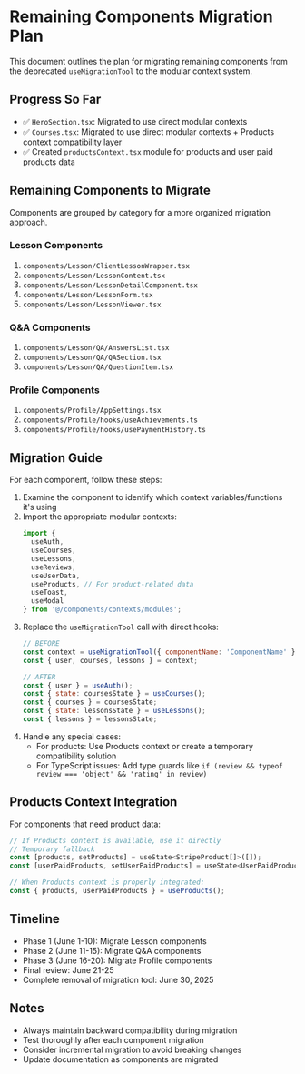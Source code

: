 # Remaining Components Migration Plan

This document outlines the plan for migrating remaining components from the deprecated `useMigrationTool` to the modular context system.

## Progress So Far

- ✅ `HeroSection.tsx`: Migrated to use direct modular contexts
- ✅ `Courses.tsx`: Migrated to use direct modular contexts + Products context compatibility layer
- ✅ Created `productsContext.tsx` module for products and user paid products data

## Remaining Components to Migrate

Components are grouped by category for a more organized migration approach.

### Lesson Components

1. `components/Lesson/ClientLessonWrapper.tsx`
2. `components/Lesson/LessonContent.tsx`
3. `components/Lesson/LessonDetailComponent.tsx`
4. `components/Lesson/LessonForm.tsx`
5. `components/Lesson/LessonViewer.tsx`

### Q&A Components

1. `components/Lesson/QA/AnswersList.tsx`
2. `components/Lesson/QA/QASection.tsx`
3. `components/Lesson/QA/QuestionItem.tsx`

### Profile Components

1. `components/Profile/AppSettings.tsx`
2. `components/Profile/hooks/useAchievements.ts`
3. `components/Profile/hooks/usePaymentHistory.ts`

## Migration Guide

For each component, follow these steps:

1. Examine the component to identify which context variables/functions it's using
2. Import the appropriate modular contexts:
   ```jsx
   import { 
     useAuth, 
     useCourses,
     useLessons,
     useReviews,
     useUserData,
     useProducts, // For product-related data
     useToast,
     useModal 
   } from '@/components/contexts/modules';
   ```
3. Replace the `useMigrationTool` call with direct hooks:
   ```jsx
   // BEFORE
   const context = useMigrationTool({ componentName: 'ComponentName' });
   const { user, courses, lessons } = context;
   
   // AFTER
   const { user } = useAuth();
   const { state: coursesState } = useCourses();
   const { courses } = coursesState; 
   const { state: lessonsState } = useLessons();
   const { lessons } = lessonsState;
   ```
4. Handle any special cases:
   - For products: Use Products context or create a temporary compatibility solution
   - For TypeScript issues: Add type guards like `if (review && typeof review === 'object' && 'rating' in review)`

## Products Context Integration

For components that need product data:

```jsx
// If Products context is available, use it directly
// Temporary fallback
const [products, setProducts] = useState<StripeProduct[]>([]);
const [userPaidProducts, setUserPaidProducts] = useState<UserPaidProduct[]>([]);

// When Products context is properly integrated:
const { products, userPaidProducts } = useProducts();
```

## Timeline

- Phase 1 (June 1-10): Migrate Lesson components
- Phase 2 (June 11-15): Migrate Q&A components 
- Phase 3 (June 16-20): Migrate Profile components
- Final review: June 21-25
- Complete removal of migration tool: June 30, 2025

## Notes

- Always maintain backward compatibility during migration
- Test thoroughly after each component migration
- Consider incremental migration to avoid breaking changes
- Update documentation as components are migrated
